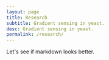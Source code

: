 ```yaml
---
layout: page
title: Research
subtitle: Gradient sensing in yeast.
desc: Gradient sensing in yeast.
permalink: /research/
---
```


Let's see if markdown looks better.
